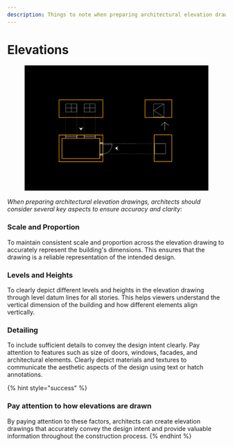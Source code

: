 ```yaml
---
description: Things to note when preparing architectural elevation drawings
---
```


# Elevations

<figure><img src="../.gitbook/assets/Elevations.png" alt=""><figcaption></figcaption></figure>

_When preparing architectural elevation drawings, architects should consider several key aspects to ensure accuracy and clarity:_

### **Scale and Proportion**

To maintain consistent scale and proportion across the elevation drawing to accurately represent the building's dimensions. This ensures that the drawing is a reliable representation of the intended design.

### **Levels and Heights**

To clearly depict different levels and heights in the elevation drawing through level datum lines for all stories. This helps viewers understand the vertical dimension of the building and how different elements align vertically.

### **Detailing**

To include sufficient details to convey the design intent clearly. Pay attention to features such as size of doors, windows, facades, and architectural elements. Clearly depict materials and textures to communicate the aesthetic aspects of the design using text or hatch annotations.

{% hint style="success" %}
### Pay attention to how elevations are drawn

By paying attention to these factors, architects can create elevation drawings that accurately convey the design intent and provide valuable information throughout the construction process.
{% endhint %}
